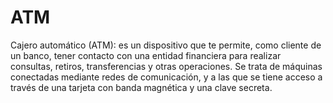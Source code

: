 # ATM
Cajero automático (ATM): es un dispositivo que te permite, como cliente de un banco, tener contacto con una entidad financiera para realizar consultas, retiros, transferencias y otras operaciones. Se trata de máquinas conectadas mediante redes de comunicación, y a las que se tiene acceso a través de una tarjeta con banda magnética y una clave secreta.
